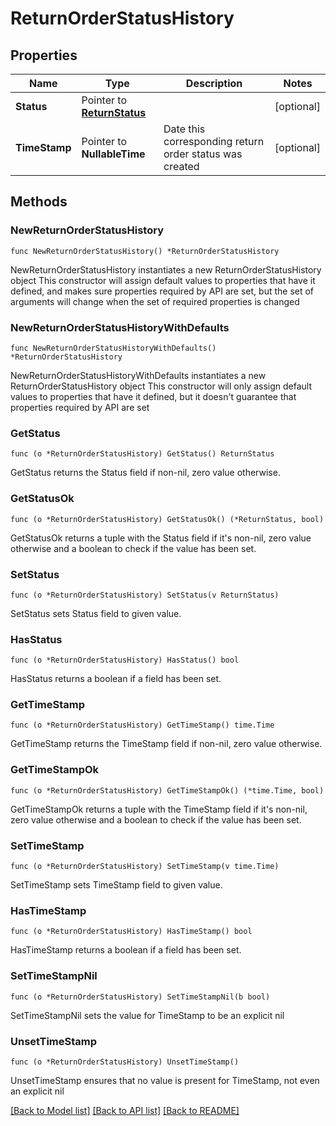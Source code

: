 # ReturnOrderStatusHistory

## Properties

Name | Type | Description | Notes
------------ | ------------- | ------------- | -------------
**Status** | Pointer to [**ReturnStatus**](ReturnStatus.md) |  | [optional] 
**TimeStamp** | Pointer to **NullableTime** | Date this corresponding return order status was created | [optional] 

## Methods

### NewReturnOrderStatusHistory

`func NewReturnOrderStatusHistory() *ReturnOrderStatusHistory`

NewReturnOrderStatusHistory instantiates a new ReturnOrderStatusHistory object
This constructor will assign default values to properties that have it defined,
and makes sure properties required by API are set, but the set of arguments
will change when the set of required properties is changed

### NewReturnOrderStatusHistoryWithDefaults

`func NewReturnOrderStatusHistoryWithDefaults() *ReturnOrderStatusHistory`

NewReturnOrderStatusHistoryWithDefaults instantiates a new ReturnOrderStatusHistory object
This constructor will only assign default values to properties that have it defined,
but it doesn't guarantee that properties required by API are set

### GetStatus

`func (o *ReturnOrderStatusHistory) GetStatus() ReturnStatus`

GetStatus returns the Status field if non-nil, zero value otherwise.

### GetStatusOk

`func (o *ReturnOrderStatusHistory) GetStatusOk() (*ReturnStatus, bool)`

GetStatusOk returns a tuple with the Status field if it's non-nil, zero value otherwise
and a boolean to check if the value has been set.

### SetStatus

`func (o *ReturnOrderStatusHistory) SetStatus(v ReturnStatus)`

SetStatus sets Status field to given value.

### HasStatus

`func (o *ReturnOrderStatusHistory) HasStatus() bool`

HasStatus returns a boolean if a field has been set.

### GetTimeStamp

`func (o *ReturnOrderStatusHistory) GetTimeStamp() time.Time`

GetTimeStamp returns the TimeStamp field if non-nil, zero value otherwise.

### GetTimeStampOk

`func (o *ReturnOrderStatusHistory) GetTimeStampOk() (*time.Time, bool)`

GetTimeStampOk returns a tuple with the TimeStamp field if it's non-nil, zero value otherwise
and a boolean to check if the value has been set.

### SetTimeStamp

`func (o *ReturnOrderStatusHistory) SetTimeStamp(v time.Time)`

SetTimeStamp sets TimeStamp field to given value.

### HasTimeStamp

`func (o *ReturnOrderStatusHistory) HasTimeStamp() bool`

HasTimeStamp returns a boolean if a field has been set.

### SetTimeStampNil

`func (o *ReturnOrderStatusHistory) SetTimeStampNil(b bool)`

 SetTimeStampNil sets the value for TimeStamp to be an explicit nil

### UnsetTimeStamp
`func (o *ReturnOrderStatusHistory) UnsetTimeStamp()`

UnsetTimeStamp ensures that no value is present for TimeStamp, not even an explicit nil

[[Back to Model list]](../README.md#documentation-for-models) [[Back to API list]](../README.md#documentation-for-api-endpoints) [[Back to README]](../README.md)


